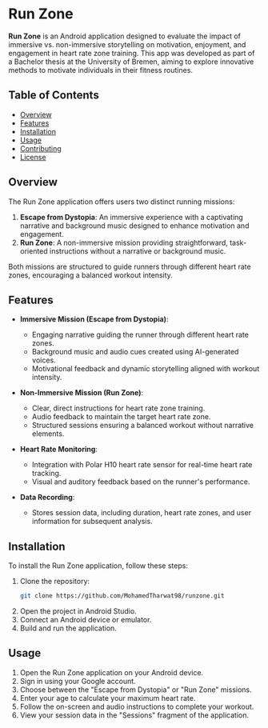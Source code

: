 # Run Zone

**Run Zone** is an Android application designed to evaluate the impact of immersive vs. non-immersive storytelling on motivation, enjoyment, and engagement in heart rate zone training. This app was developed as part of a Bachelor thesis at the University of Bremen, aiming to explore innovative methods to motivate individuals in their fitness routines.

## Table of Contents
- [Overview](#overview)
- [Features](#features)
- [Installation](#installation)
- [Usage](#usage)
- [Contributing](#contributing)
- [License](#license)

## Overview
The Run Zone application offers users two distinct running missions:
1. **Escape from Dystopia**: An immersive experience with a captivating narrative and background music designed to enhance motivation and engagement.
2. **Run Zone**: A non-immersive mission providing straightforward, task-oriented instructions without a narrative or background music.

Both missions are structured to guide runners through different heart rate zones, encouraging a balanced workout intensity.

## Features
- **Immersive Mission (Escape from Dystopia)**:
  - Engaging narrative guiding the runner through different heart rate zones.
  - Background music and audio cues created using AI-generated voices.
  - Motivational feedback and dynamic storytelling aligned with workout intensity.

- **Non-Immersive Mission (Run Zone)**:
  - Clear, direct instructions for heart rate zone training.
  - Audio feedback to maintain the target heart rate zone.
  - Structured sessions ensuring a balanced workout without narrative elements.

- **Heart Rate Monitoring**:
  - Integration with Polar H10 heart rate sensor for real-time heart rate tracking.
  - Visual and auditory feedback based on the runner's performance.

- **Data Recording**:
  - Stores session data, including duration, heart rate zones, and user information for subsequent analysis.

## Installation
To install the Run Zone application, follow these steps:
1. Clone the repository:
   ```sh
   git clone https://github.com/MohamedTharwat98/runzone.git
2. Open the project in Android Studio.
3. Connect an Android device or emulator.
4. Build and run the application.

## Usage
1. Open the Run Zone application on your Android device.
2. Sign in using your Google account.
3. Choose between the "Escape from Dystopia" or "Run Zone" missions.
4. Enter your age to calculate your maximum heart rate.
5. Follow the on-screen and audio instructions to complete your workout.
6. View your session data in the "Sessions" fragment of the application.
